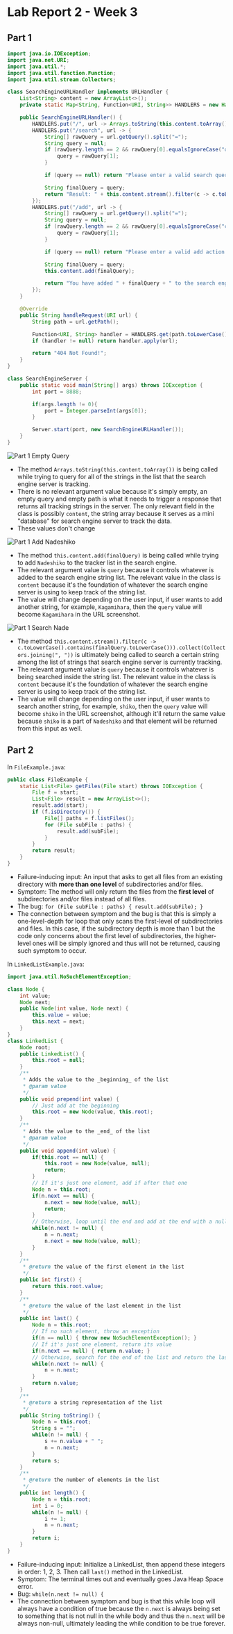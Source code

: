# Lab Report 2 - Week 3

## Part 1
```java
import java.io.IOException;
import java.net.URI;
import java.util.*;
import java.util.function.Function;
import java.util.stream.Collectors;

class SearchEngineURLHandler implements URLHandler {
    List<String> content = new ArrayList<>();
    private static Map<String, Function<URI, String>> HANDLERS = new HashMap<>();

    public SearchEngineURLHandler() {
        HANDLERS.put("/", url -> Arrays.toString(this.content.toArray()));
        HANDLERS.put("/search", url -> {
            String[] rawQuery = url.getQuery().split("=");
            String query = null;
            if (rawQuery.length == 2 && rawQuery[0].equalsIgnoreCase("query")) {
                query = rawQuery[1];
            }

            if (query == null) return "Please enter a valid search query!";

            String finalQuery = query;
            return "Result: " + this.content.stream().filter(c -> c.toLowerCase().contains(finalQuery.toLowerCase())).collect(Collectors.joining(", "));
        });
        HANDLERS.put("/add", url -> {
            String[] rawQuery = url.getQuery().split("=");
            String query = null;
            if (rawQuery.length == 2 && rawQuery[0].equalsIgnoreCase("content")) {
                query = rawQuery[1];
            }

            if (query == null) return "Please enter a valid add action!";

            String finalQuery = query;
            this.content.add(finalQuery);

            return "You have added " + finalQuery + " to the search engine!";
        });
    }

    @Override
    public String handleRequest(URI url) {
        String path = url.getPath();

        Function<URI, String> handler = HANDLERS.get(path.toLowerCase());
        if (handler != null) return handler.apply(url);

        return "404 Not Found!";
    }
}

class SearchEngineServer {
    public static void main(String[] args) throws IOException {
        int port = 8888;

        if(args.length != 0){
            port = Integer.parseInt(args[0]);
        }

        Server.start(port, new SearchEngineURLHandler());
    }
}
```
![Part 1 Empty Query](./screenshots/lab-3/part-1-empty-query.png)
- The method `Arrays.toString(this.content.toArray())` is being called while trying to query for all of the strings in the list that the search engine server is tracking.
- There is no relevant argument value because it's simply empty, an empty query and empty path is what it needs to trigger a response that returns all tracking strings in the server. The only relevant field in the class is possibly ``content``, the string array because it serves as a mini "database" for search engine server to track the data.
- These values don't change

![Part 1 Add Nadeshiko](./screenshots/lab-3/part-1-add-nadeshiko.png)
- The method ``this.content.add(finalQuery)`` is being called while trying to add `Nadeshiko` to the tracker list in the search engine.
- The relevant argument value is ``query`` because it controls whatever is added to the search engine string list. The relevant value in the class is ``content`` because it's the foundation of whatever the search engine server is using to keep track of the string list.
- The value will change depending on the user input, if user wants to add another string, for example, `Kagamihara`, then the ``query`` value will become `Kagamihara` in the URL screenshot.

![Part 1 Search Nade](./screenshots/lab-3/part-1-search-nade.png)
- The method ``this.content.stream().filter(c -> c.toLowerCase().contains(finalQuery.toLowerCase())).collect(Collectors.joining(", "))`` is ultimately being called to search a certain string among the list of strings that search engine server is currently tracking.
- The relevant argument value is ``query`` because it controls whatever is being searched inside the string list. The relevant value in the class is ``content`` because it's the foundation of whatever the search engine server is using to keep track of the string list.
- The value will change depending on the user input, if user wants to search another string, for example, `shiko`, then the ``query`` value will become `shiko` in the URL screenshot, although it'll return the same value because `shiko` is a part of `Nadeshiko` and that element will be returned from this input as well.

## Part 2
In ``FileExample.java``:
```java
public class FileExample {
    static List<File> getFiles(File start) throws IOException {
        File f = start;
        List<File> result = new ArrayList<>();
        result.add(start);
        if (f.isDirectory()) {
            File[] paths = f.listFiles();
            for (File subFile : paths) {
                result.add(subFile);
            }
        }
        return result;
    }
}
```
- Failure-inducing input: An input that asks to get all files from an existing directory with **more than one level** of subdirectories and/or files.
- Symptom: The method will only return the files from the **first level** of subdirectories and/or files instead of all files.
- The bug: ``for (File subFile : paths) {
  result.add(subFile);
  }``
- The connection between symptom and the bug is that this is simply a one-level-depth for loop that only scans the first-level of subdirectories and files. In this case, if the subdirectory depth is more than 1 but the code only concerns about the first level of subdirectories, the higher-level ones will be simply ignored and thus will not be returned, causing such symptom to occur.

In ``LinkedListExample.java``:
```java
import java.util.NoSuchElementException;

class Node {
    int value;
    Node next;
    public Node(int value, Node next) {
        this.value = value;
        this.next = next;
    }
}
class LinkedList {
    Node root;
    public LinkedList() {
        this.root = null;
    }
    /**
     * Adds the value to the _beginning_ of the list
     * @param value
     */
    public void prepend(int value) {
        // Just add at the beginning
        this.root = new Node(value, this.root);
    }
    /**
     * Adds the value to the _end_ of the list
     * @param value
     */
    public void append(int value) {
        if(this.root == null) {
            this.root = new Node(value, null);
            return;
        }
        // If it's just one element, add if after that one
        Node n = this.root;
        if(n.next == null) {
            n.next = new Node(value, null);
            return;
        }
        // Otherwise, loop until the end and add at the end with a null
        while(n.next != null) {
            n = n.next;
            n.next = new Node(value, null);
        }
    }
    /**
     * @return the value of the first element in the list
     */
    public int first() {
        return this.root.value;
    }
    /**
     * @return the value of the last element in the list
     */
    public int last() {
        Node n = this.root;
        // If no such element, throw an exception
        if(n == null) { throw new NoSuchElementException(); }
        // If it's just one element, return its value
        if(n.next == null) { return n.value; }
        // Otherwise, search for the end of the list and return the last value
        while(n.next != null) {
            n = n.next;
        }
        return n.value;
    }
    /**
     * @return a string representation of the list
     */
    public String toString() {
        Node n = this.root;
        String s = "";
        while(n != null) {
            s += n.value + " ";
            n = n.next;
        }
        return s;
    }
    /**
     * @return the number of elements in the list
     */
    public int length() {
        Node n = this.root;
        int i = 0;
        while(n != null) {
            i += 1;
            n = n.next;
        }
        return i;
    }
}
```
- Failure-inducing input: Initialize a LinkedList, then append these integers in order: 1, 2, 3. Then call ``last()`` method in the LinkedList.
- Symptom: The terminal times out and eventually goes Java Heap Space error.
- Bug: ``while(n.next != null) {``
- The connection between symptom and bug is that this while loop will always have a condition of true because the ``n.next`` is always being set to something that is not null in the while body and thus the ``n.next`` will be always non-null, ultimately leading the while condition to be true forever.

